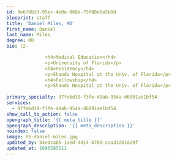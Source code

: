 ```yaml
---
id: 9e670b33-95ec-4e0e-968e-75f88e6a5b0d
blueprint: staff
title: 'Daniel Miles, MD'
first_name: Daniel
last_name: Miles
degree: MD
bio: |2-

              <h4>Medical Education</h4>
              <p>University of Florida</p>
              <h4>Residency</h4>
              <p>Shands Hospital at the Univ. of Florida</p>
              <h4>Fellowship</h4>
              <p>Shands Hospital at the Univ. of Florida</p>
          
primary_specialty: 97fe6d39-f3fe-49ab-954a-d6891ae1bf54
services:
  - 97fe6d39-f3fe-49ab-954a-d6891ae1bf54
show_call_to_action: false
opengraph_title: '{{ meta_title }}'
opengraph_description: '{{ meta_description }}'
noindex: false
image: hh-daniel-miles.jpg
updated_by: b4edca85-1aed-4414-b76d-caa31d61829f
updated_at: 1696595511
---
```

